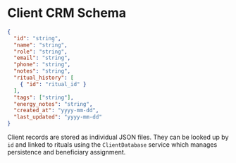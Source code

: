 # Client CRM Schema

```json
{
  "id": "string",
  "name": "string",
  "role": "string",
  "email": "string",
  "phone": "string",
  "notes": "string",
  "ritual_history": [
    { "id": "ritual_id" }
  ],
  "tags": ["string"],
  "energy_notes": "string",
  "created_at": "yyyy-mm-dd",
  "last_updated": "yyyy-mm-dd"
}
```

Client records are stored as individual JSON files. They can be looked up by `id` and linked to
rituals using the `ClientDatabase` service which manages persistence and beneficiary assignment.
